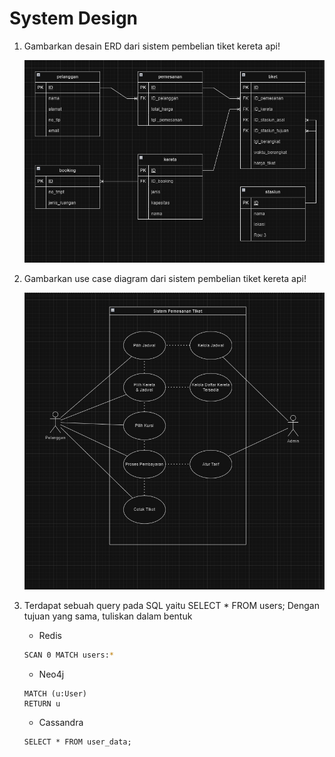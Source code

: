 # System Design

1. Gambarkan desain ERD dari sistem pembelian tiket kereta api!
      
      ![System Design](</12_System-Design/screenshots/erd.png> "System Design")

2. Gambarkan use case diagram dari sistem pembelian tiket kereta api!

      ![System Design](</12_System-Design/screenshots/use_case.png> "System Design")

3. Terdapat sebuah query pada SQL yaitu SELECT * FROM users; Dengan tujuan yang sama, tuliskan dalam bentuk 

   - Redis

   ```sh
   SCAN 0 MATCH users:*
   ```

   - Neo4j

   ```
   MATCH (u:User)
   RETURN u
   ```

   - Cassandra

   ```
   SELECT * FROM user_data;
   ```